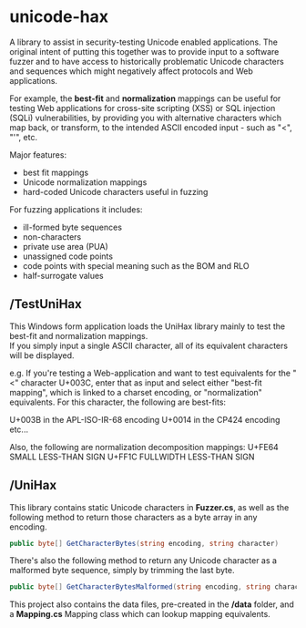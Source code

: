 unicode-hax
===========

A library to assist in security-testing Unicode enabled applications. The original intent of putting this together 
was to provide input to a software fuzzer and to have access to historically problematic Unicode characters and 
sequences which might negatively affect protocols and Web applications.  

For example, the __best-fit__ and __normalization__ mappings can be useful for testing Web applications for 
cross-site scripting (XSS) or SQL injection (SQLi) vulnerabilities, by providing you with alternative
characters which map back, or transform, to the intended ASCII encoded input - such as "<", "'", etc.

Major features: 
- best fit mappings 
- Unicode normalization mappings 
- hard-coded Unicode characters useful in fuzzing

For fuzzing applications it includes: 
- ill-formed byte sequences 
- non-characters
- private use area (PUA)
- unassigned code points 
- code points with special meaning such as the BOM and RLO 
- half-surrogate values

/TestUniHax
-----------
This Windows form application loads the UniHax library mainly to test the best-fit and normalization mappings.  
If you simply input a single ASCII character, all of its equivalent characters will be displayed.  

e.g. If you're testing a Web-application and want to test equivalents for the "<" character U+003C, 
enter that as input and select either "best-fit mapping", which is linked to a charset encoding,
or "normalization" equivalents.  For this character, the following are best-fits:

U+003B in the APL-ISO-IR-68 encoding
U+0014 in the CP424 encoding
etc...

Also, the following are normalization decomposition mappings:
U+FE64 SMALL LESS-THAN SIGN
U+FF1C FULLWIDTH LESS-THAN SIGN

/UniHax
-------
This library contains static Unicode characters in **Fuzzer.cs**, as well as the following method to return 
those characters as a byte array in any encoding.  

```csharp
public byte[] GetCharacterBytes(string encoding, string character)
```

There's also the following method to return any Unicode character as a malformed byte sequence, simply by 
trimming the last byte.

```csharp
public byte[] GetCharacterBytesMalformed(string encoding, string character)
```

This project also contains the data files, pre-created in the __/data__ folder, and a __Mapping.cs__ Mapping 
class which can lookup mapping equivalents.

